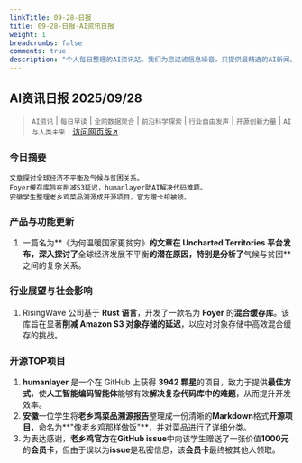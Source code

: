 ```yaml
---
linkTitle: 09-28-日报
title: 09-28-日报-AI资讯日报
weight: 1
breadcrumbs: false
comments: true
description: "个人每日整理的AI资讯站。我们为您过滤信息噪音，只提供最精选的AI新闻、最实用的AI工具与AI教程，助您高效获取人工智能领域的前沿动态"
---
```


## AI资讯日报 2025/09/28

>  `AI资讯` | `每日早读` | `全网数据聚合` | `前沿科学探索` | `行业自由发声` | `开源创新力量` | `AI与人类未来` | [访问网页版↗️](https://april8000.github.io/Hextra-AI-Insight-Daily/)



### **今日摘要**

```
文章探讨全球经济不平衡及气候与贫困关系。
Foyer缓存库旨在削减S3延迟，humanlayer助AI解决代码难题。
安徽学生整理老乡鸡菜品溯源成开源项目，官方赠卡却被领。
```



### 产品与功能更新
1.  一篇名为**《为何温暖国家更贫穷》**的文章在 Uncharted Territories 平台发布，深入探讨了**全球经济发展不平衡**的潜在原因，特别是分析了**气候与贫困**之间的复杂关系。

### 行业展望与社会影响
1.  RisingWave 公司基于 **Rust 语言**，开发了一款名为 **Foyer** 的**混合缓存库**。该库旨在显著**削减 Amazon S3 对象存储的延迟**，以应对对象存储中高效混合缓存的挑战。

### 开源TOP项目
1.  **humanlayer** 是一个在 GitHub 上获得 **3942 颗星**的项目，致力于提供**最佳方式**，使**人工智能编码智能体**能够有效**解决复杂代码库中的难题**，从而提升开发效率。
2.  **安徽**一位学生将**老乡鸡菜品溯源报告**整理成一份清晰的**Markdown**格式**开源项目**，命名为**"像老乡鸡那样做饭"**，并对菜品进行了详细分类。
3.  为表达感谢，**老乡鸡官方**在**GitHub issue**中向该学生赠送了一张价值**1000元**的**会员卡**，但由于误以为**issue**是私密信息，该**会员卡**最终被其他人领取。
